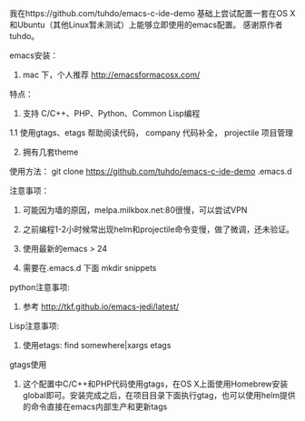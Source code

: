 我在https://github.com/tuhdo/emacs-c-ide-demo 基础上尝试配置一套在OS X和Ubuntu（其他Linux暂未测试）上能够立即使用的emacs配置。
感谢原作者 tuhdo。

emacs安装：

1. mac 下，个人推荐 http://emacsformacosx.com/

特点：

1. 支持 C/C++、PHP、Python、Common Lisp编程

1.1 使用gtags、etags 帮助阅读代码， company 代码补全， projectile 项目管理

2. 拥有几套theme


使用方法：
git clone https://github.com/tuhdo/emacs-c-ide-demo .emacs.d

注意事项：

1. 可能因为墙的原因，melpa.milkbox.net:80很慢，可以尝试VPN

2. 之前编程1-2小时候常出现helm和projectile命令变慢，做了微调，还未验证。

3. 使用最新的emacs > 24

4. 需要在.emacs.d 下面 mkdir snippets

python注意事项:

1. 参考 http://tkf.github.io/emacs-jedi/latest/ 

Lisp注意事项:

1. 使用etags: find somewhere|xargs etags

gtags使用

1. 这个配置中C/C++和PHP代码使用gtags，在OS X上面使用Homebrew安装global即可。安装完成之后，在项目目录下面执行gtag，也可以使用helm提供的命令直接在emacs内部生产和更新tags
